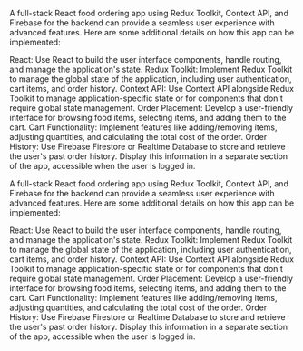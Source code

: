 A full-stack React food ordering app using Redux Toolkit, Context API, and Firebase for the backend can provide a seamless user experience with advanced features. Here are some additional details on how this app can be implemented:

React: Use React to build the user interface components, handle routing, and manage the application's state.
Redux Toolkit: Implement Redux Toolkit to manage the global state of the application, including user authentication, cart items, and order history.
Context API: Use Context API alongside Redux Toolkit to manage application-specific state or for components that don't require global state management.
Order Placement: Develop a user-friendly interface for browsing food items, selecting items, and adding them to the cart.
Cart Functionality: Implement features like adding/removing items, adjusting quantities, and calculating the total cost of the order.
Order History: Use Firebase Firestore or Realtime Database to store and retrieve the user's past order history. Display this information in a separate section of the app, accessible when the user is logged in.

A full-stack React food ordering app using Redux Toolkit, Context API, and Firebase for the backend can provide a seamless user experience with advanced features. Here are some additional details on how this app can be implemented:

React: Use React to build the user interface components, handle routing, and manage the application's state. Redux Toolkit: Implement Redux Toolkit to manage the global state of the application, including user authentication, cart items, and order history. Context API: Use Context API alongside Redux Toolkit to manage application-specific state or for components that don't require global state management. Order Placement: Develop a user-friendly interface for browsing food items, selecting items, and adding them to the cart. Cart Functionality: Implement features like adding/removing items, adjusting quantities, and calculating the total cost of the order. Order History: Use Firebase Firestore or Realtime Database to store and retrieve the user's past order history. Display this information in a separate section of the app, accessible when the user is logged in.
